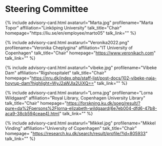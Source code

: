 # Steering Committee

<div id="profile-container">
{% include advisory-card.html avatarurl="Marta.jpg" profilename="Marta Topor" affiliation="Linköping University" talk_title="Chair" homepage="https://liu.se/en/employee/marto05" talk_link="" %}

{% include advisory-card.html avatarurl="Veronika2022.png" profilename="Veronika Cheplygina" affiliation="IT University of Copenhagen" talk_title="Chair" homepage="https://www.veronikach.com" talk_link="" %}
  
{% include advisory-card.html avatarurl="vibeke.jpg" profilename="Vibeke Dam" affiliation="Rigshospitalet" talk_title="Chair" homepage="https://nru.dk/index.php/staff-list/post-docs/102-vibeke-naja-hoyrup-dam?highlight=WyJ2aWJla2UiXQ==" talk_link="" %}

{% include advisory-card.html avatarurl="Lorna.jpg" profilename="Lorna Wildgaard" affiliation="Royal Library, Copenhagen University Library" talk_title="Chair" homepage="https://forskning.ku.dk/soeg/result/?pure=da%2Fpersons%2Florna-elizabeth-wildgaard(6e7eb004-dfd6-47b8-aca9-38cb594ceae4).html" talk_link="" %}  

{% include advisory-card.html avatarurl="Mikkel.jpg" profilename="Mikkel Vinding" affiliation="University of Copenhagen" talk_title="Chair" homepage= "https://research.ku.dk/search/result/profile/?id=805933" talk_link="" %}
</div>


